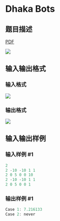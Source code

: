 # Dhaka Bots

## 题目描述

[problemUrl]: https://uva.onlinejudge.org/index.php?option=com_onlinejudge&Itemid=8&category=117&page=show_problem&problem=2871

[PDF](https://uva.onlinejudge.org/external/117/p11771.pdf)

![](https://cdn.luogu.com.cn/upload/vjudge_pic/UVA11771/e5dd328306910807db6fe8e8cea145471b2f2ff2.png)

## 输入输出格式

### 输入格式

![](https://cdn.luogu.com.cn/upload/vjudge_pic/UVA11771/1251eda52a76d2b32b26f8b42cfba805fe4b5bea.png)

### 输出格式

![](https://cdn.luogu.com.cn/upload/vjudge_pic/UVA11771/04e0e7aea3127c39d51a15949698a9f57aadf0bd.png)

## 输入输出样例

### 输入样例 #1

```cpp
2
2 -10 -10 1 1
2 0 5 0 0 10
2 -10 -10 1 1
2 0 5 0 0 1
```


### 输出样例 #1

```cpp
Case 1: 7.216133
Case 2: never
```


